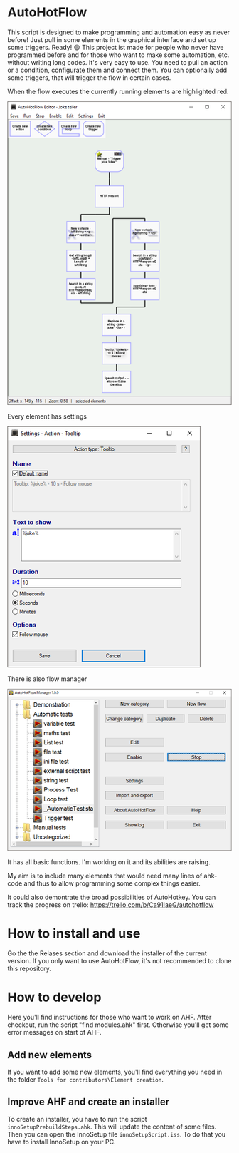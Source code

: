 # AutoHotFlow
This script is designed to make programming and automation easy as never before! Just pull in some elements in the graphical interface and set up some triggers. Ready! :smile:
This project ist made for people who never have programmed before and for those who want to make some automation, etc. without writing long codes.
It's very easy to use. You need to pull an action or a condition, configurate them and connect them.
You can optionally add some triggers, that will trigger the flow in certain cases.

When the flow executes the currently running elements are highlighted red.

![Element Tooltip](/Documentation/screenshots/Flow%20Editor.png)

Every element has settings

![Element Tooltip](/Documentation/screenshots/Element%20Tooltip.png)

There is also flow manager

![Element Tooltip](/Documentation/screenshots/Manager.png?dl=1)

It has all basic functions. I'm working on it and its abilities are raising.

My aim is to include many elements that would need many lines of ahk-code and thus to allow programming some complex things easier.

It could also demontrate the broad possibilities of AutoHotkey.
You can track the progress on trello: https://trello.com/b/Ca91IaeG/autohotflow

# How to install and use
Go the the Relases section and download the installer of the current version. If you only want to use AutoHotFlow, it's not recommended to clone this repository.
# How to develop
Here you'll find instructions for those who want to work on AHF.
After checkout, run the script "find modules.ahk" first. Otherwise you'll get some error messages on start of AHF.
## Add new elements
If you want to add some new elements, you'll find everything you need in the folder `Tools for contributors\Element creation`.
## Improve AHF and create an installer
To create an installer, you have to run the script `innoSetupPrebuildSteps.ahk`. This will update the content of some files.
Then you can open the InnoSetup file `innoSetupScript.iss`.  To do that you have to install InnoSetup on your PC.